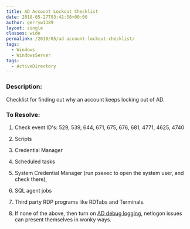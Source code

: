 ```yaml
---
title: AD Account Lockout Checklist
date: 2018-05-27T03:42:58+00:00
author: gerryw1389
layout: single
classes: wide
permalink: /2018/05/ad-account-lockout-checklist/
tags:
  - Windows
  - WindowsServer
tags:
  - ActiveDirectory
---
```

<!--more-->

### Description:

Checklist for finding out why an account keeps locking out of AD.

### To Resolve:

1. Check event ID's: 529, 539, 644, 671, 675, 676, 681, 4771, 4625, 4740 

2. Scripts  

3. Credential Manager  

4. Scheduled tasks  

5. System Credential Manager (run psexec to open the system user, and check there),  

6. SQL agent jobs  

7. Third party RDP programs like RDTabs and Terminals.  

8. If none of the above, then turn on [AD debug logging](https://automationadmin.com/2016/12/setting-up-auditing-in-ad/), netlogon issues can present themselves in wonky ways.